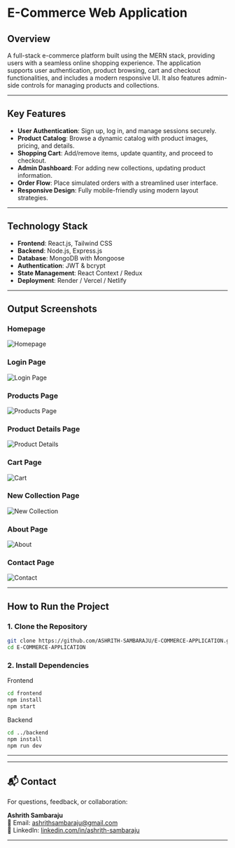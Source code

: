 # E-Commerce Web Application

## Overview  
A full-stack e-commerce platform built using the MERN stack, providing users with a seamless online shopping experience. The application supports user authentication, product browsing, cart and checkout functionalities, and includes a modern responsive UI. It also features admin-side controls for managing products and collections.

---

## Key Features  

- **User Authentication**: Sign up, log in, and manage sessions securely.
- **Product Catalog**: Browse a dynamic catalog with product images, pricing, and details.
- **Shopping Cart**: Add/remove items, update quantity, and proceed to checkout.
- **Admin Dashboard**: For adding new collections, updating product information.
- **Order Flow**: Place simulated orders with a streamlined user interface.
- **Responsive Design**: Fully mobile-friendly using modern layout strategies.
  
---

## Technology Stack  

- **Frontend**: React.js, Tailwind CSS   
- **Backend**: Node.js, Express.js  
- **Database**: MongoDB with Mongoose  
- **Authentication**: JWT & bcrypt  
- **State Management**: React Context / Redux  
- **Deployment**: Render / Vercel / Netlify  

---

## Output Screenshots

### Homepage  
![Homepage](./frontend/src/Components/Assets/outputs/1-homepage.png)

### Login Page  
![Login Page](./frontend/src/Components/Assets/outputs/2-login-page.png)

### Products Page  
![Products Page](./frontend/src/Components/Assets/outputs/3-products-page.png)

### Product Details Page  
![Product Details](./frontend/src/Components/Assets/outputs/4-product-details.png)

### Cart Page  
![Cart](./frontend/src/Components/Assets/outputs/5-cart.png)

### New Collection Page  
![New Collection](./frontend/src/Components/Assets/outputs/6-new-collection.png)

### About Page  
![About](./frontend/src/Components/Assets/outputs/7-about.png)

### Contact Page  
![Contact](./frontend/src/Components/Assets/outputs/8-contact.png)

---

## How to Run the Project

### 1. Clone the Repository

```bash
git clone https://github.com/ASHRITH-SAMBARAJU/E-COMMERCE-APPLICATION.git
cd E-COMMERCE-APPLICATION
```
### 2. Install Dependencies

Frontend

```bash
cd frontend
npm install
npm start
```
Backend 

```bash
cd ../backend
npm install
npm run dev
```
---

---

## 📬 Contact

For questions, feedback, or collaboration:

**Ashrith Sambaraju**  
📧 Email: [ashrithsambaraju@gmail.com](mailto:ashrithsambaraju@gmail.com)  
🔗 LinkedIn: [linkedin.com/in/ashrith-sambaraju](https://www.linkedin.com/in/ashrith-sambaraju)

---


